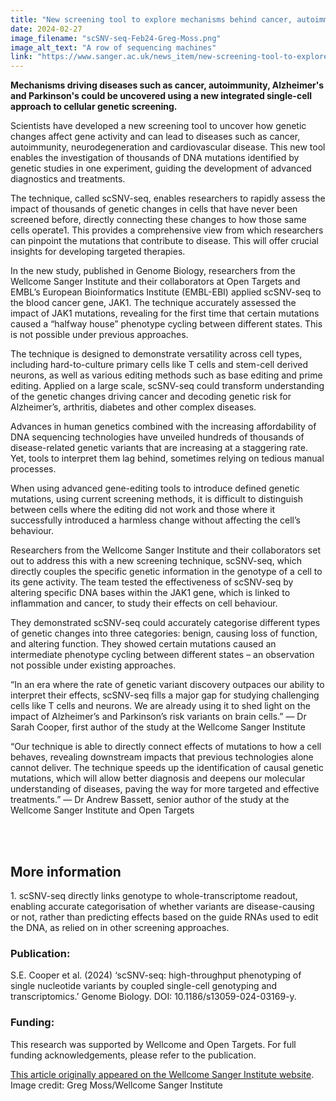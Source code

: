 ```yaml
---
title: "New screening tool to explore mechanisms behind cancer, autoimmunity and neurodegeneration"
date: 2024-02-27
image_filename: "scSNV-seq-Feb24-Greg-Moss.png"
image_alt_text: "A row of sequencing machines"
link: "https://www.sanger.ac.uk/news_item/new-screening-tool-to-explore-mechanisms-behind-cancer-autoimmunity-and-neurodegeneration/"
---
```

<strong>Mechanisms driving diseases such as cancer, autoimmunity, Alzheimer's and Parkinson's could be uncovered using a new integrated single-cell approach to cellular genetic screening.</strong>

Scientists have developed a new screening tool to uncover how genetic changes affect gene activity and can lead to diseases such as cancer, autoimmunity, neurodegeneration and cardiovascular disease. This new tool enables the investigation of thousands of DNA mutations identified by genetic studies in one experiment, guiding the development of advanced diagnostics and treatments.

The technique, called scSNV-seq, enables researchers to rapidly assess the impact of thousands of genetic changes in cells that have never been screened before, directly connecting these changes to how those same cells operate1. This provides a comprehensive view from which researchers can pinpoint the mutations that contribute to disease. This will offer crucial insights for developing targeted therapies.

In the new study, published in Genome Biology, researchers from the Wellcome Sanger Institute and their collaborators at Open Targets and EMBL’s European Bioinformatics Institute (EMBL-EBI) applied scSNV-seq to the blood cancer gene, JAK1. The technique accurately assessed the impact of JAK1 mutations, revealing for the first time that certain mutations caused a “halfway house” phenotype cycling between different states. This is not possible under previous approaches.

The technique is designed to demonstrate versatility across cell types, including hard-to-culture primary cells like T cells and stem-cell derived neurons, as well as various editing methods such as base editing and prime editing. Applied on a large scale, scSNV-seq could transform understanding of the genetic changes driving cancer and decoding genetic risk for Alzheimer’s, arthritis, diabetes and other complex diseases.

Advances in human genetics combined with the increasing affordability of DNA sequencing technologies have unveiled hundreds of thousands of disease-related genetic variants that are increasing at a staggering rate. Yet, tools to interpret them lag behind, sometimes relying on tedious manual processes.

When using advanced gene-editing tools to introduce defined genetic mutations, using current screening methods, it is difficult to distinguish between cells where the editing did not work and those where it successfully introduced a harmless change without affecting the cell’s behaviour.

Researchers from the Wellcome Sanger Institute and their collaborators set out to address this with a new screening technique, scSNV-seq, which directly couples the specific genetic information in the genotype of a cell to its gene activity. The team tested the effectiveness of scSNV-seq by altering specific DNA bases within the JAK1 gene, which is linked to inflammation and cancer, to study their effects on cell behaviour.

They demonstrated scSNV-seq could accurately categorise different types of genetic changes into three categories: benign, causing loss of function, and altering function. They showed certain mutations caused an intermediate phenotype cycling between different states – an observation not possible under existing approaches.

“In an era where the rate of genetic variant discovery outpaces our ability to interpret their effects, scSNV-seq fills a major gap for studying challenging cells like T cells and neurons. We are already using it to shed light on the impact of Alzheimer’s and Parkinson’s risk variants on brain cells.” — Dr Sarah Cooper, first author of the study at the Wellcome Sanger Institute

“Our technique is able to directly connect effects of mutations to how a cell behaves, revealing downstream impacts that previous technologies alone cannot deliver. The technique speeds up the identification of causal genetic mutations, which will allow better diagnosis and deepens our molecular understanding of diseases, paving the way for more targeted and effective treatments.” — Dr Andrew Bassett, senior author of the study at the Wellcome Sanger Institute and Open Targets

<br>
<br>

<h2>More information</h2>
1. scSNV-seq directly links genotype to whole-transcriptome readout, enabling accurate categorisation of whether variants are disease-causing or not, rather than predicting effects based on the guide RNAs used to edit the DNA, as relied on in other screening approaches.

<br>

<h3>Publication:</h3>
S.E. Cooper et al. (2024) ‘scSNV-seq: high-throughput phenotyping of single nucleotide variants by coupled single-cell genotyping and transcriptomics.’ Genome Biology. DOI: 10.1186/s13059-024-03169-y.

<br>

<h3>Funding:</h3>
This research was supported by Wellcome and Open Targets. For full funding acknowledgements, please refer to the publication.

<br>

<a href="https://www.sanger.ac.uk/news_item/new-screening-tool-to-explore-mechanisms-behind-cancer-autoimmunity-and-neurodegeneration/" target="_blank">This article originally appeared on the Wellcome Sanger Institute website</a>. Image credit: Greg Moss/Wellcome Sanger Institute
